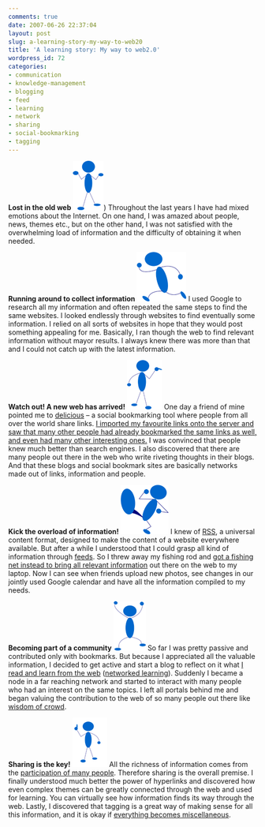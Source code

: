 ```yaml
---
comments: true
date: 2007-06-26 22:37:04
layout: post
slug: a-learning-story-my-way-to-web20
title: 'A learning story: My way to web2.0'
wordpress_id: 72
categories:
- communication
- knowledge-management
- blogging
- feed
- learning
- network
- sharing
- social-bookmarking
- tagging
---
```


**Lost in the old web**
[![Drawing6](/images/t_stickmen059-1.gif)]()) Throughout the last years I have had mixed emotions about the Internet. On one hand, I was amazed about people, news, themes etc., but on the other hand, I was not satisfied with the overwhelming load of information and the difficulty of obtaining it when needed.

**Running around to collect information**
[![Drawing3](/images/t_stickmen015.gif)]() I used Google to research all my information and often repeated the same steps to find the same websites. I looked endlessly through websites to find eventually some information. I relied on all sorts of websites in hope that they would post something appealing for me. Basically, I ran though the web to find relevant information without mayor results. I always knew there was more than that and I could not catch up with the latest information.

**Watch out! A new web has arrived!**
[![Drawing2](/images/t_stickmen009.gif)]() One day a friend of mine pointed me to [delicious](http://del.icio.us/) – a social bookmarking tool where people from all over the world share links. [I imported my favourite links onto the server and saw that many other people had already bookmarked the same links as well, and even had many other interesting ones.](http://www.crisscrossed.net/2007/05/06/what-i-learnt-about-social-bookmarking-with-delicious/) I was convinced that people knew much better than search engines. I also discovered that there are many people out there in the web who write riveting thoughts in their blogs. And that these blogs and social bookmark sites are basically networks made out of links, information and people.

**Kick the overload of information!**
[![Drawing4](/images/t_stickmen024.gif)]() I knew of [RSS](http://en.wikipedia.org/wiki/RSS_(file_format)), a universal content format, designed to make the content of a website everywhere available. But after a while I understood that I could grasp all kind of information through [feeds](http://en.wikipedia.org/wiki/Web_feed). So I threw away my fishing rod and [got a fishing net instead to bring all relevant information](http://www.commoncraft.com/rss_plain_english) out there on the web to my laptop. Now I can see when friends upload new photos, see changes in our jointly used Google calendar and have all the information compiled to my needs.

**Becoming part of a community**
[![Drawing](/images/t_stickmen006.gif)]() So far I was pretty passive and contributed only with bookmarks. But because I appreciated all the valuable information, I decided to get active and start a blog to reflect on it what [I read and learn from the web](http://www.networklearning.blogspot.com/) ([networked learning](http://en.wikipedia.org/wiki/Networked_learning)).  Suddenly I became a node in a far reaching network and started to interact with many people who had an interest on the same topics. I left all portals behind me and began valuing the contribution to the web of so many people out there like [wisdom of crowd](http://en.wikipedia.org/wiki/The_Wisdom_of_Crowds).

**Sharing is the key!**
[![Drawing7](/images/t_stickmen026.gif)]() All the richness of information comes from the [participation of many people](http://ross.typepad.com/blog/2006/04/power_law_of_pa.html). Therefore sharing is the overall premise. I finally understood much better the power of hyperlinks and discovered how even complex themes can be greatly connected through the web and used for learning. You can virtually see how information finds its way through the web. Lastly, I discovered that tagging is a great way of making sense for all this information, and it is okay if [everything becomes miscellaneous](http://www.everythingismiscellaneous.com/).
